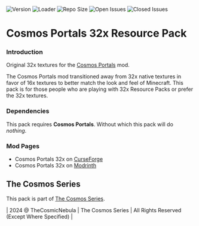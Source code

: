 ![Version](https://img.shields.io/badge/VERSION-1.21.1-3eff8e?style=for-the-badge) ![Loader](https://img.shields.io/badge/Loader-NeoForge-ffa835?style=for-the-badge) ![Repo Size](https://img.shields.io/github/repo-size/TheCosmosSeries/CosmosPortals32x?label=REPO%20SIZE&style=for-the-badge) ![Open Issues](https://img.shields.io/github/issues/TheCosmosSeries/CosmosPortals32x?style=for-the-badge) ![Closed Issues](https://img.shields.io/github/issues-closed/TheCosmosSeries/CosmosPortals32x?color=green&style=for-the-badge)

# Cosmos Portals 32x Resource Pack

### Introduction
Original 32x textures for the [Cosmos Portals](https://github.com/TheCosmosSeries/CosmosPortals) mod.

The Cosmos Portals mod transitioned away from 32x native textures in favor of 16x textures to better match the look and feel of Minecraft. This pack is for those people who are playing with 32x Resource Packs or prefer the 32x textures.

### Dependencies
This pack requires **Cosmos Portals**. Without which this pack will do _nothing_.

### Mod Pages
- Cosmos Portals 32x on [CurseForge](https://minecraft.curseforge.com/projects/cosmos-portals-32x)
- Cosmos Portals 32x on [Modrinth](https://modrinth.com/mod/cosmos-portals-32x)

## The Cosmos Series
This pack is part of [The Cosmos Series](https://www.github.com/TheCosmosSeries).

| 2024 @ TheCosmicNebula | The Cosmos Series | All Rights Reserved (Except Where Specified) |
